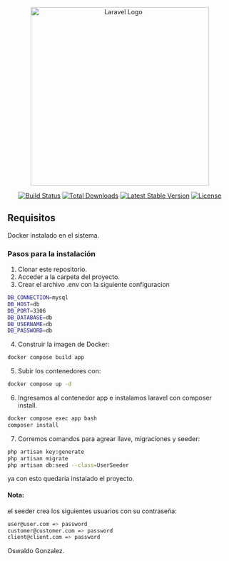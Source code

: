 <p align="center"><a href="https://laravel.com" target="_blank"><img src="https://raw.githubusercontent.com/laravel/art/master/logo-lockup/5%20SVG/2%20CMYK/1%20Full%20Color/laravel-logolockup-cmyk-red.svg" width="400" alt="Laravel Logo"></a></p>

<p align="center">
<a href="https://github.com/laravel/framework/actions"><img src="https://github.com/laravel/framework/workflows/tests/badge.svg" alt="Build Status"></a>
<a href="https://packagist.org/packages/laravel/framework"><img src="https://img.shields.io/packagist/dt/laravel/framework" alt="Total Downloads"></a>
<a href="https://packagist.org/packages/laravel/framework"><img src="https://img.shields.io/packagist/v/laravel/framework" alt="Latest Stable Version"></a>
<a href="https://packagist.org/packages/laravel/framework"><img src="https://img.shields.io/packagist/l/laravel/framework" alt="License"></a>
</p>

## Requisitos

Docker instalado en el sistema.

### Pasos para la instalación
1.  Clonar este repositorio.
2.  Acceder a la carpeta del proyecto.
3.  Crear el archivo .env con la siguiente configuracion
```bash
DB_CONNECTION=mysql
DB_HOST=db
DB_PORT=3306
DB_DATABASE=db
DB_USERNAME=db
DB_PASSWORD=db
```

4.  Construir la imagen de Docker:
```bash
docker compose build app 
```
5. Subir los contenedores con:

```bash
docker compose up -d 
```
6.  Ingresamos al contenedor app e instalamos laravel con composer install.
```bash
docker compose exec app bash
composer install 
```
7. Corremos comandos para agrear llave, migraciones y seeder:
```bash
php artisan key:generate
php artisan migrate
php artisan db:seed --class=UserSeeder
```
ya con esto quedaria instalado el proyecto.
#### Nota: 
el seeder crea los siguientes usuarios con su contraseña:
```bash
user@user.com => password
customer@customer.com => password
client@client.com => password
```


Oswaldo Gonzalez.
